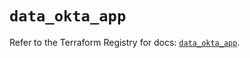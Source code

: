 # `data_okta_app`

Refer to the Terraform Registry for docs: [`data_okta_app`](https://registry.terraform.io/providers/okta/okta/4.14.0/docs/data-sources/app).

